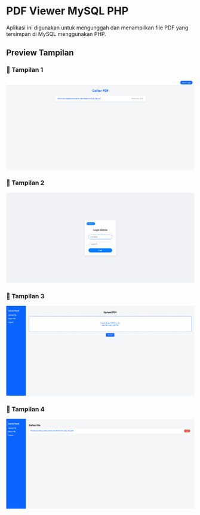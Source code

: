 # PDF Viewer MySQL PHP

Aplikasi ini digunakan untuk mengunggah dan menampilkan file PDF yang tersimpan di MySQL menggunakan PHP.

## Preview Tampilan

### 📄 Tampilan 1
![Tampilan 1](preview/image.png)

### 📄 Tampilan 2
![Tampilan 2](preview/image2.png)

### 📄 Tampilan 3
![Tampilan 3](preview/image3.png)

### 📄 Tampilan 4
![Tampilan 4](preview/image4.png)
